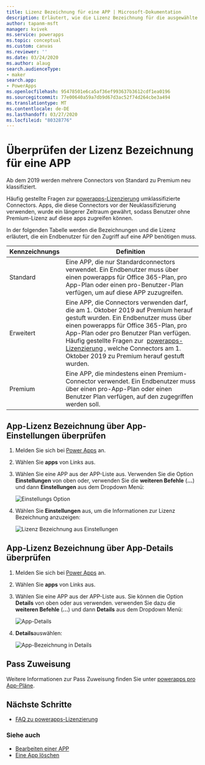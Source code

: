 ```yaml
---
title: Lizenz Bezeichnung für eine APP | Microsoft-Dokumentation
description: Erläutert, wie die Lizenz Bezeichnung für die ausgewählte APP überprüft wird.
author: tapanm-msft
manager: kvivek
ms.service: powerapps
ms.topic: conceptual
ms.custom: canvas
ms.reviewer: ''
ms.date: 03/24/2020
ms.author: alaug
search.audienceType:
- maker
search.app:
- PowerApps
ms.openlocfilehash: 95478501e6ca5af36ef993637b3612cdf1ea0196
ms.sourcegitcommit: 77e00640a59a7db9d67d3ac52f74d264cbe3a494
ms.translationtype: MT
ms.contentlocale: de-DE
ms.lasthandoff: 03/27/2020
ms.locfileid: "80328776"
---
```

# <a name="how-to-check-license-designation-for-an-app"></a>Überprüfen der Lizenz Bezeichnung für eine APP

Ab dem 2019 werden mehrere Connectors von Standard zu Premium neu klassifiziert.

Häufig gestellte Fragen zur [powerapps-Lizenzierung](https://docs.microsoft.com/power-platform/admin/powerapps-flow-licensing-faq#office-365) umklassifizierte Connectors. Apps, die diese Connectors vor der Neuklassifizierung verwenden, wurde ein längerer Zeitraum gewährt, sodass Benutzer ohne Premium-Lizenz auf diese apps zugreifen können.

In der folgenden Tabelle werden die Bezeichnungen und die Lizenz erläutert, die ein Endbenutzer für den Zugriff auf eine APP benötigen muss.

| **Kennzeichnungs** | **Definition**
|-|-|
| Standard | Eine APP, die nur Standardconnectors verwendet. Ein Endbenutzer muss über einen powerapps für Office 365-Plan, pro App-Plan oder einen pro-Benutzer-Plan verfügen, um auf diese APP zuzugreifen.
| Erweitert | Eine APP, die Connectors verwenden darf, die am 1. Oktober 2019 auf Premium herauf gestuft wurden. Ein Endbenutzer muss über einen powerapps für Office 365-Plan, pro App-Plan oder pro Benutzer Plan verfügen. Häufig gestellte Fragen zur  [powerapps-Lizenzierung](https://docs.microsoft.com/power-platform/admin/powerapps-flow-licensing-faq#office-365) , welche Connectors am 1. Oktober 2019 zu Premium herauf gestuft wurden.
| Premium | Eine APP, die mindestens einen Premium-Connector verwendet. Ein Endbenutzer muss über einen pro-App-Plan oder einen Benutzer Plan verfügen, auf den zugegriffen werden soll.

## <a name="check-app-license-designation-from-app-settings"></a>App-Lizenz Bezeichnung über App-Einstellungen überprüfen

1. Melden Sie sich bei [Power Apps](https://make.powerapps.com) an.

1. Wählen Sie **apps** von Links aus.

1. Wählen Sie eine APP aus der APP-Liste aus. Verwenden Sie die Option **Einstellungen** von oben oder, verwenden Sie die **weiteren Befehle** (**...**) und dann **Einstellungen** aus dem Dropdown Menü:

    ![Einstellungs Option](media/license-designation/app-settings.png)

1. Wählen Sie **Einstellungen** aus, um die Informationen zur Lizenz Bezeichnung anzuzeigen:

    ![Lizenz Bezeichnung aus Einstellungen](media/license-designation/settings-license-designation.png)

## <a name="check-app-license-designation-from-app-details"></a>App-Lizenz Bezeichnung über App-Details überprüfen

1. Melden Sie sich bei [Power Apps](https://make.powerapps.com) an.

1. Wählen Sie **apps** von Links aus.

1. Wählen Sie eine APP aus der APP-Liste aus. Sie können die Option **Details** von oben oder aus verwenden. verwenden Sie dazu die **weiteren Befehle** (**...**) und dann **Details** aus dem Dropdown Menü:

    ![App-Details](media/license-designation/app-details.png)

1. **Details**auswählen:

    ![App-Bezeichnung in Details](media/license-designation/app-details-page.png)

## <a name="pass-assignment"></a>Pass Zuweisung

Weitere Informationen zur Pass Zuweisung finden Sie unter [powerapps pro App-Pläne](https://docs.microsoft.com/power-platform/admin/about-powerapps-perapp#step-three-set-up-apps-to-use-per-app-plans).

## <a name="next-steps"></a>Nächste Schritte

- [FAQ zu powerapps-Lizenzierung](https://docs.microsoft.com/power-platform/admin/powerapps-flow-licensing-faq)

### <a name="see-also"></a>Siehe auch

- [Bearbeiten einer APP](edit-app.md)
- [Eine App löschen](delete-app.md)
